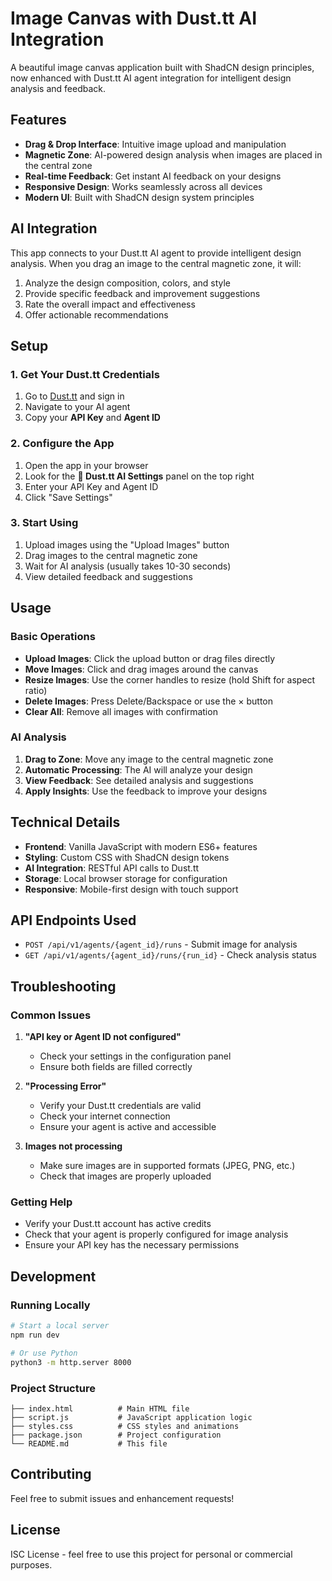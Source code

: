 # Image Canvas with Dust.tt AI Integration

A beautiful image canvas application built with ShadCN design principles, now enhanced with Dust.tt AI agent integration for intelligent design analysis and feedback.

## Features

- **Drag & Drop Interface**: Intuitive image upload and manipulation
- **Magnetic Zone**: AI-powered design analysis when images are placed in the central zone
- **Real-time Feedback**: Get instant AI feedback on your designs
- **Responsive Design**: Works seamlessly across all devices
- **Modern UI**: Built with ShadCN design system principles

## AI Integration

This app connects to your Dust.tt AI agent to provide intelligent design analysis. When you drag an image to the central magnetic zone, it will:

1. Analyze the design composition, colors, and style
2. Provide specific feedback and improvement suggestions
3. Rate the overall impact and effectiveness
4. Offer actionable recommendations

## Setup

### 1. Get Your Dust.tt Credentials

1. Go to [Dust.tt](https://dust.tt) and sign in
2. Navigate to your AI agent
3. Copy your **API Key** and **Agent ID**

### 2. Configure the App

1. Open the app in your browser
2. Look for the **🤖 Dust.tt AI Settings** panel on the top right
3. Enter your API Key and Agent ID
4. Click "Save Settings"

### 3. Start Using

1. Upload images using the "Upload Images" button
2. Drag images to the central magnetic zone
3. Wait for AI analysis (usually takes 10-30 seconds)
4. View detailed feedback and suggestions

## Usage

### Basic Operations

- **Upload Images**: Click the upload button or drag files directly
- **Move Images**: Click and drag images around the canvas
- **Resize Images**: Use the corner handles to resize (hold Shift for aspect ratio)
- **Delete Images**: Press Delete/Backspace or use the × button
- **Clear All**: Remove all images with confirmation

### AI Analysis

1. **Drag to Zone**: Move any image to the central magnetic zone
2. **Automatic Processing**: The AI will analyze your design
3. **View Feedback**: See detailed analysis and suggestions
4. **Apply Insights**: Use the feedback to improve your designs

## Technical Details

- **Frontend**: Vanilla JavaScript with modern ES6+ features
- **Styling**: Custom CSS with ShadCN design tokens
- **AI Integration**: RESTful API calls to Dust.tt
- **Storage**: Local browser storage for configuration
- **Responsive**: Mobile-first design with touch support

## API Endpoints Used

- `POST /api/v1/agents/{agent_id}/runs` - Submit image for analysis
- `GET /api/v1/agents/{agent_id}/runs/{run_id}` - Check analysis status

## Troubleshooting

### Common Issues

1. **"API key or Agent ID not configured"**
   - Check your settings in the configuration panel
   - Ensure both fields are filled correctly

2. **"Processing Error"**
   - Verify your Dust.tt credentials are valid
   - Check your internet connection
   - Ensure your agent is active and accessible

3. **Images not processing**
   - Make sure images are in supported formats (JPEG, PNG, etc.)
   - Check that images are properly uploaded

### Getting Help

- Verify your Dust.tt account has active credits
- Check that your agent is properly configured for image analysis
- Ensure your API key has the necessary permissions

## Development

### Running Locally

```bash
# Start a local server
npm run dev

# Or use Python
python3 -m http.server 8000
```

### Project Structure

```
├── index.html          # Main HTML file
├── script.js           # JavaScript application logic
├── styles.css          # CSS styles and animations
├── package.json        # Project configuration
└── README.md           # This file
```

## Contributing

Feel free to submit issues and enhancement requests!

## License

ISC License - feel free to use this project for personal or commercial purposes.
